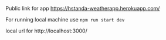 Public link for app 
https://hstanda-weatherapp.herokuapp.com/

For running local machine use
`npm run start dev`

local url for
http://localhost:3000/
